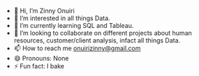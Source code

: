 - 👋 Hi, I’m Zinny Onuiri
- 👀 I’m interested in all things Data.
- 🌱 I’m currently learning SQL and Tableau.
- 💞️ I’m looking to collaborate on different projects about human resources, customer/client analysis, infact all things Data.
- 📫 How to reach me onuirizinny@gmail.com
- 😄 Pronouns: None
- ⚡ Fun fact: I bake 

<!---
Ziizyonuiri/Ziizyonuiri is a ✨ special ✨ repository because its `README.md` (this file) appears on your GitHub profile.
You can click the Preview link to take a look at your changes.
--->
